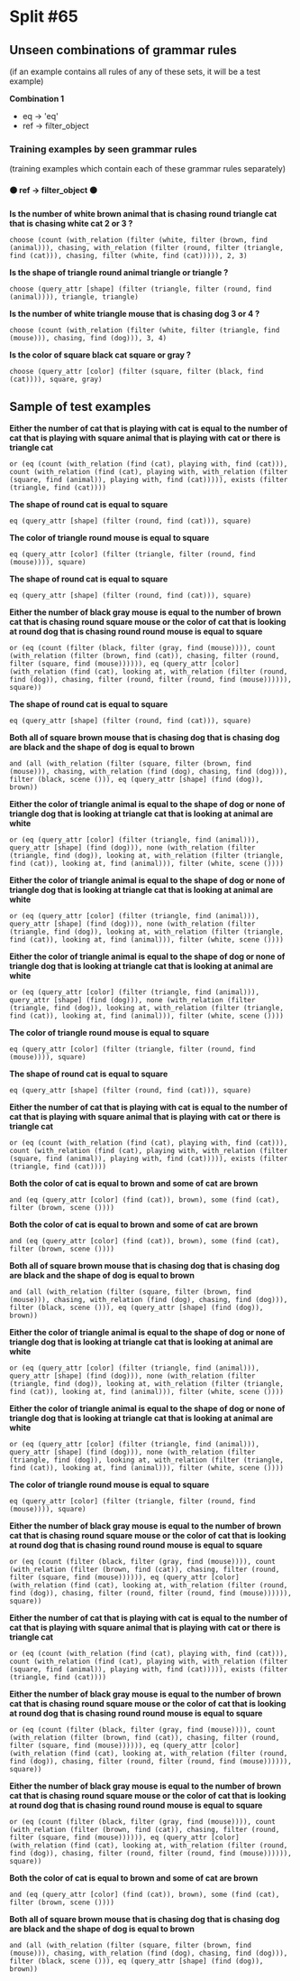 # Split #65
## Unseen combinations of grammar rules
(if an example contains all rules of any of these sets, it will be a test example)

**Combination 1**
* eq -> 'eq'
* ref -> filter_object

### Training examples by seen grammar rules
(training examples which contain each of these grammar rules separately)
#### ⚫ ref -> filter_object ⚫
**Is the number of white brown animal that is chasing round triangle cat that is chasing white cat 2 or 3 ?**
 ```
choose (count (with_relation (filter (white, filter (brown, find (animal))), chasing, with_relation (filter (round, filter (triangle, find (cat))), chasing, filter (white, find (cat))))), 2, 3)
```
**Is the shape of triangle round animal triangle or triangle ?**
 ```
choose (query_attr [shape] (filter (triangle, filter (round, find (animal)))), triangle, triangle)
```
**Is the number of white triangle mouse that is chasing dog 3 or 4 ?**
 ```
choose (count (with_relation (filter (white, filter (triangle, find (mouse))), chasing, find (dog))), 3, 4)
```
**Is the color of square black cat square or gray ?**
 ```
choose (query_attr [color] (filter (square, filter (black, find (cat)))), square, gray)
```
## Sample of test examples
**Either the number of cat that is playing with cat is equal to the number of cat that is playing with square animal that is playing with cat or there is triangle cat**
 ```
or (eq (count (with_relation (find (cat), playing with, find (cat))), count (with_relation (find (cat), playing with, with_relation (filter (square, find (animal)), playing with, find (cat))))), exists (filter (triangle, find (cat))))
```
**The shape of round cat is equal to square**
 ```
eq (query_attr [shape] (filter (round, find (cat))), square)
```
**The color of triangle round mouse is equal to square**
 ```
eq (query_attr [color] (filter (triangle, filter (round, find (mouse)))), square)
```
**The shape of round cat is equal to square**
 ```
eq (query_attr [shape] (filter (round, find (cat))), square)
```
**Either the number of black gray mouse is equal to the number of brown cat that is chasing round square mouse or the color of cat that is looking at round dog that is chasing round round mouse is equal to square**
 ```
or (eq (count (filter (black, filter (gray, find (mouse)))), count (with_relation (filter (brown, find (cat)), chasing, filter (round, filter (square, find (mouse)))))), eq (query_attr [color] (with_relation (find (cat), looking at, with_relation (filter (round, find (dog)), chasing, filter (round, filter (round, find (mouse)))))), square))
```
**The shape of round cat is equal to square**
 ```
eq (query_attr [shape] (filter (round, find (cat))), square)
```
**Both all of square brown mouse that is chasing dog that is chasing dog are black and the shape of dog is equal to brown**
 ```
and (all (with_relation (filter (square, filter (brown, find (mouse))), chasing, with_relation (find (dog), chasing, find (dog))), filter (black, scene ())), eq (query_attr [shape] (find (dog)), brown))
```
**Either the color of triangle animal is equal to the shape of dog or none of triangle dog that is looking at triangle cat that is looking at animal are white**
 ```
or (eq (query_attr [color] (filter (triangle, find (animal))), query_attr [shape] (find (dog))), none (with_relation (filter (triangle, find (dog)), looking at, with_relation (filter (triangle, find (cat)), looking at, find (animal))), filter (white, scene ())))
```
**Either the color of triangle animal is equal to the shape of dog or none of triangle dog that is looking at triangle cat that is looking at animal are white**
 ```
or (eq (query_attr [color] (filter (triangle, find (animal))), query_attr [shape] (find (dog))), none (with_relation (filter (triangle, find (dog)), looking at, with_relation (filter (triangle, find (cat)), looking at, find (animal))), filter (white, scene ())))
```
**Either the color of triangle animal is equal to the shape of dog or none of triangle dog that is looking at triangle cat that is looking at animal are white**
 ```
or (eq (query_attr [color] (filter (triangle, find (animal))), query_attr [shape] (find (dog))), none (with_relation (filter (triangle, find (dog)), looking at, with_relation (filter (triangle, find (cat)), looking at, find (animal))), filter (white, scene ())))
```
**The color of triangle round mouse is equal to square**
 ```
eq (query_attr [color] (filter (triangle, filter (round, find (mouse)))), square)
```
**The shape of round cat is equal to square**
 ```
eq (query_attr [shape] (filter (round, find (cat))), square)
```
**Either the number of cat that is playing with cat is equal to the number of cat that is playing with square animal that is playing with cat or there is triangle cat**
 ```
or (eq (count (with_relation (find (cat), playing with, find (cat))), count (with_relation (find (cat), playing with, with_relation (filter (square, find (animal)), playing with, find (cat))))), exists (filter (triangle, find (cat))))
```
**Both the color of cat is equal to brown and some of cat are brown**
 ```
and (eq (query_attr [color] (find (cat)), brown), some (find (cat), filter (brown, scene ())))
```
**Both the color of cat is equal to brown and some of cat are brown**
 ```
and (eq (query_attr [color] (find (cat)), brown), some (find (cat), filter (brown, scene ())))
```
**Both all of square brown mouse that is chasing dog that is chasing dog are black and the shape of dog is equal to brown**
 ```
and (all (with_relation (filter (square, filter (brown, find (mouse))), chasing, with_relation (find (dog), chasing, find (dog))), filter (black, scene ())), eq (query_attr [shape] (find (dog)), brown))
```
**Either the color of triangle animal is equal to the shape of dog or none of triangle dog that is looking at triangle cat that is looking at animal are white**
 ```
or (eq (query_attr [color] (filter (triangle, find (animal))), query_attr [shape] (find (dog))), none (with_relation (filter (triangle, find (dog)), looking at, with_relation (filter (triangle, find (cat)), looking at, find (animal))), filter (white, scene ())))
```
**Either the color of triangle animal is equal to the shape of dog or none of triangle dog that is looking at triangle cat that is looking at animal are white**
 ```
or (eq (query_attr [color] (filter (triangle, find (animal))), query_attr [shape] (find (dog))), none (with_relation (filter (triangle, find (dog)), looking at, with_relation (filter (triangle, find (cat)), looking at, find (animal))), filter (white, scene ())))
```
**The color of triangle round mouse is equal to square**
 ```
eq (query_attr [color] (filter (triangle, filter (round, find (mouse)))), square)
```
**Either the number of black gray mouse is equal to the number of brown cat that is chasing round square mouse or the color of cat that is looking at round dog that is chasing round round mouse is equal to square**
 ```
or (eq (count (filter (black, filter (gray, find (mouse)))), count (with_relation (filter (brown, find (cat)), chasing, filter (round, filter (square, find (mouse)))))), eq (query_attr [color] (with_relation (find (cat), looking at, with_relation (filter (round, find (dog)), chasing, filter (round, filter (round, find (mouse)))))), square))
```
**Either the number of cat that is playing with cat is equal to the number of cat that is playing with square animal that is playing with cat or there is triangle cat**
 ```
or (eq (count (with_relation (find (cat), playing with, find (cat))), count (with_relation (find (cat), playing with, with_relation (filter (square, find (animal)), playing with, find (cat))))), exists (filter (triangle, find (cat))))
```
**Either the number of black gray mouse is equal to the number of brown cat that is chasing round square mouse or the color of cat that is looking at round dog that is chasing round round mouse is equal to square**
 ```
or (eq (count (filter (black, filter (gray, find (mouse)))), count (with_relation (filter (brown, find (cat)), chasing, filter (round, filter (square, find (mouse)))))), eq (query_attr [color] (with_relation (find (cat), looking at, with_relation (filter (round, find (dog)), chasing, filter (round, filter (round, find (mouse)))))), square))
```
**Either the number of black gray mouse is equal to the number of brown cat that is chasing round square mouse or the color of cat that is looking at round dog that is chasing round round mouse is equal to square**
 ```
or (eq (count (filter (black, filter (gray, find (mouse)))), count (with_relation (filter (brown, find (cat)), chasing, filter (round, filter (square, find (mouse)))))), eq (query_attr [color] (with_relation (find (cat), looking at, with_relation (filter (round, find (dog)), chasing, filter (round, filter (round, find (mouse)))))), square))
```
**Both the color of cat is equal to brown and some of cat are brown**
 ```
and (eq (query_attr [color] (find (cat)), brown), some (find (cat), filter (brown, scene ())))
```
**Both all of square brown mouse that is chasing dog that is chasing dog are black and the shape of dog is equal to brown**
 ```
and (all (with_relation (filter (square, filter (brown, find (mouse))), chasing, with_relation (find (dog), chasing, find (dog))), filter (black, scene ())), eq (query_attr [shape] (find (dog)), brown))
```